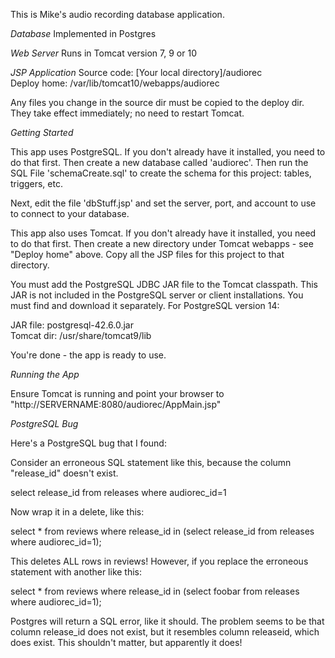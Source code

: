 This is Mike's audio recording database application.

*Database*
Implemented in Postgres

*Web Server*
Runs in Tomcat version 7, 9 or 10

*JSP Application*
Source code: \[Your local directory\]/audiorec<br/>
Deploy home: /var/lib/tomcat10/webapps/audiorec<br/>

Any files you change in the source dir must be copied to the deploy dir.
They take effect immediately; no need to restart Tomcat.

*Getting Started*

This app uses PostgreSQL. If you don't already have it installed, you need to do that first. Then create a new database called 'audiorec'. Then run the SQL File 'schemaCreate.sql' to create the schema for this project: tables, triggers, etc.

Next, edit the file 'dbStuff.jsp' and set the server, port, and account to use to connect to your database.

This app also uses Tomcat. If you don't already have it installed, you need to do that first. Then create a new directory under Tomcat webapps - see "Deploy home" above. Copy all the JSP files for this project to that directory.

You must add the PostgreSQL JDBC JAR file to the Tomcat classpath. This JAR is not included in the PostgreSQL server or client installations. You must find and download it separately. For PostgreSQL version 14:

JAR file: postgresql-42.6.0.jar<br/>
Tomcat dir: /usr/share/tomcat9/lib<br/>

You're done - the app is ready to use.

*Running the App*

Ensure Tomcat is running and point your browser to "http://SERVERNAME:8080/audiorec/AppMain.jsp"

*PostgreSQL Bug*

Here's a PostgreSQL bug that I found:

Consider an erroneous SQL statement like this, because the column "release_id" doesn't exist.

select release_id from releases where audiorec_id=1

Now wrap it in a delete, like this:

select * from reviews where release_id in (select release_id from releases where audiorec_id=1);

This deletes ALL rows in reviews!
However, if you replace the erroneous statement with another like this:

select * from reviews where release_id in (select foobar from releases where audiorec_id=1);

Postgres will return a SQL error, like it should.
The problem seems to be that column release_id does not exist, but it resembles column releaseid, which does exist.
This shouldn't matter, but apparently it does!
